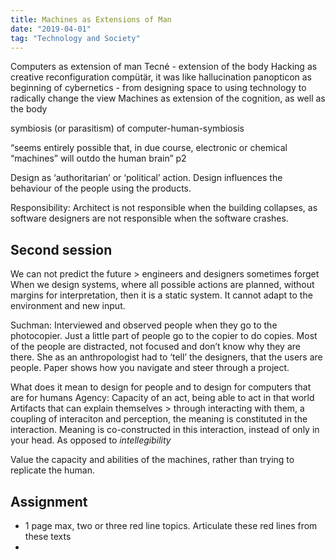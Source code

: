 ```yaml
---
title: Machines as Extensions of Man
date: "2019-04-01"
tag: "Technology and Society"
---
```


Computers as extension of man
Tecné - extension of the body
Hacking as creative reconfiguration
compütär, it was like hallucination
panopticon as beginning of cybernetics - from designing space to using technology to radically change the view
Machines as extension of the cognition, as well as the body

symbiosis (or parasitism) of computer-human-symbiosis

“seems entirely possible that, in due course, electronic or chemical “machines” will outdo the human brain” p2

Design as ‘authoritarian’ or ‘political’ action. Design influences the behaviour of the people using the products.

Responsibility: Architect is not responsible when the building collapses, as software designers are not responsible when the software crashes.

## Second session
We can not predict the future \> engineers and designers sometimes forget
When we design systems, where all possible actions are planned, without margins for interpretation, then it is a static system. It cannot adapt to the environment and new input.

Suchman: Interviewed and observed people when they go to the photocopier. Just a little part of people go to the copier to do copies. Most of the people are distracted, not focused and don’t know why they are there.
She as an anthropologist had to ‘tell’ the designers, that the users are people.
Paper shows how you navigate and steer through a project.

What does it mean to design for people and to design for computers that are for humans
Agency: Capacity of an act, being able to act in that world
Artifacts that can explain themselves \> through interacting with them, a coupling of interaciton and perception, the meaning is constituted in the interaction. Meaning is co-constructed in this interaction, instead of only in your head.
As opposed to _intellegibility_

Value the capacity and abilities of the machines, rather than trying to replicate the human.


## Assignment
- 1 page max, two or three red line topics. Articulate these red lines from these texts
-  
